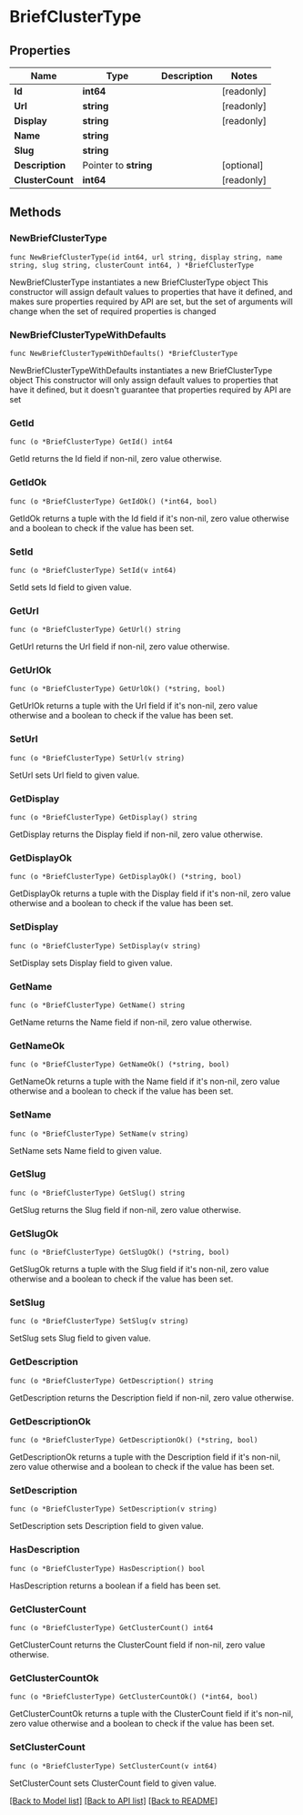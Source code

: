 # BriefClusterType

## Properties

Name | Type | Description | Notes
------------ | ------------- | ------------- | -------------
**Id** | **int64** |  | [readonly] 
**Url** | **string** |  | [readonly] 
**Display** | **string** |  | [readonly] 
**Name** | **string** |  | 
**Slug** | **string** |  | 
**Description** | Pointer to **string** |  | [optional] 
**ClusterCount** | **int64** |  | [readonly] 

## Methods

### NewBriefClusterType

`func NewBriefClusterType(id int64, url string, display string, name string, slug string, clusterCount int64, ) *BriefClusterType`

NewBriefClusterType instantiates a new BriefClusterType object
This constructor will assign default values to properties that have it defined,
and makes sure properties required by API are set, but the set of arguments
will change when the set of required properties is changed

### NewBriefClusterTypeWithDefaults

`func NewBriefClusterTypeWithDefaults() *BriefClusterType`

NewBriefClusterTypeWithDefaults instantiates a new BriefClusterType object
This constructor will only assign default values to properties that have it defined,
but it doesn't guarantee that properties required by API are set

### GetId

`func (o *BriefClusterType) GetId() int64`

GetId returns the Id field if non-nil, zero value otherwise.

### GetIdOk

`func (o *BriefClusterType) GetIdOk() (*int64, bool)`

GetIdOk returns a tuple with the Id field if it's non-nil, zero value otherwise
and a boolean to check if the value has been set.

### SetId

`func (o *BriefClusterType) SetId(v int64)`

SetId sets Id field to given value.


### GetUrl

`func (o *BriefClusterType) GetUrl() string`

GetUrl returns the Url field if non-nil, zero value otherwise.

### GetUrlOk

`func (o *BriefClusterType) GetUrlOk() (*string, bool)`

GetUrlOk returns a tuple with the Url field if it's non-nil, zero value otherwise
and a boolean to check if the value has been set.

### SetUrl

`func (o *BriefClusterType) SetUrl(v string)`

SetUrl sets Url field to given value.


### GetDisplay

`func (o *BriefClusterType) GetDisplay() string`

GetDisplay returns the Display field if non-nil, zero value otherwise.

### GetDisplayOk

`func (o *BriefClusterType) GetDisplayOk() (*string, bool)`

GetDisplayOk returns a tuple with the Display field if it's non-nil, zero value otherwise
and a boolean to check if the value has been set.

### SetDisplay

`func (o *BriefClusterType) SetDisplay(v string)`

SetDisplay sets Display field to given value.


### GetName

`func (o *BriefClusterType) GetName() string`

GetName returns the Name field if non-nil, zero value otherwise.

### GetNameOk

`func (o *BriefClusterType) GetNameOk() (*string, bool)`

GetNameOk returns a tuple with the Name field if it's non-nil, zero value otherwise
and a boolean to check if the value has been set.

### SetName

`func (o *BriefClusterType) SetName(v string)`

SetName sets Name field to given value.


### GetSlug

`func (o *BriefClusterType) GetSlug() string`

GetSlug returns the Slug field if non-nil, zero value otherwise.

### GetSlugOk

`func (o *BriefClusterType) GetSlugOk() (*string, bool)`

GetSlugOk returns a tuple with the Slug field if it's non-nil, zero value otherwise
and a boolean to check if the value has been set.

### SetSlug

`func (o *BriefClusterType) SetSlug(v string)`

SetSlug sets Slug field to given value.


### GetDescription

`func (o *BriefClusterType) GetDescription() string`

GetDescription returns the Description field if non-nil, zero value otherwise.

### GetDescriptionOk

`func (o *BriefClusterType) GetDescriptionOk() (*string, bool)`

GetDescriptionOk returns a tuple with the Description field if it's non-nil, zero value otherwise
and a boolean to check if the value has been set.

### SetDescription

`func (o *BriefClusterType) SetDescription(v string)`

SetDescription sets Description field to given value.

### HasDescription

`func (o *BriefClusterType) HasDescription() bool`

HasDescription returns a boolean if a field has been set.

### GetClusterCount

`func (o *BriefClusterType) GetClusterCount() int64`

GetClusterCount returns the ClusterCount field if non-nil, zero value otherwise.

### GetClusterCountOk

`func (o *BriefClusterType) GetClusterCountOk() (*int64, bool)`

GetClusterCountOk returns a tuple with the ClusterCount field if it's non-nil, zero value otherwise
and a boolean to check if the value has been set.

### SetClusterCount

`func (o *BriefClusterType) SetClusterCount(v int64)`

SetClusterCount sets ClusterCount field to given value.



[[Back to Model list]](../README.md#documentation-for-models) [[Back to API list]](../README.md#documentation-for-api-endpoints) [[Back to README]](../README.md)


